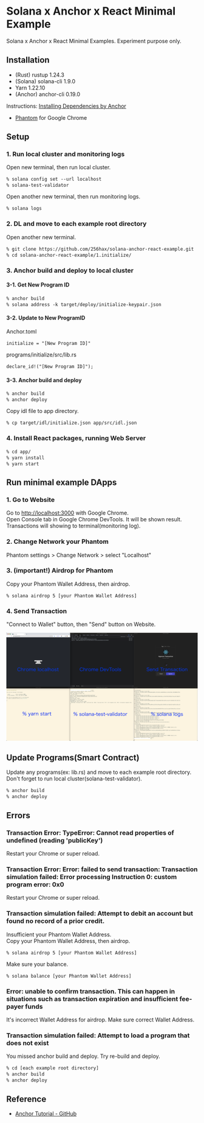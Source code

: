 # Solana x Anchor x React Minimal Example
Solana x Anchor x React Minimal Examples. Experiment purpose only.


## Installation
- (Rust) rustup 1.24.3
- (Solana) solana-cli 1.9.0
- Yarn 1.22.10
- (Anchor) anchor-cli 0.19.0

Instructions: [Installing Dependencies by Anchor](https://project-serum.github.io/anchor/getting-started/installation.html#install-rust)
- [Phantom](https://phantom.app/) for Google Chrome


## Setup
### 1. Run local cluster and monitoring logs
Open new terminal, then run local cluster.
```
% solana config set --url localhost
% solana-test-validator
```

Open another new terminal, then run monitoring logs.
```
% solana logs
```

### 2. DL and move to each example root directory
Open another new terminal.
```
% git clone https://github.com/256hax/solana-anchor-react-example.git
% cd solana-anchor-react-example/1.initialize/
```

### 3. Anchor build and deploy to local cluster
#### 3-1. Get New Program ID
```
% anchor build
% solana address -k target/deploy/initialize-keypair.json
```

#### 3-2. Update to New ProgramID

Anchor.toml
```
initialize = "[New Program ID]"
```

programs/initialize/src/lib.rs
```
declare_id!("[New Program ID]");
```

#### 3-3. Anchor build and deploy
```
% anchor build
% anchor deploy
```

Copy idl file to app directory.
```
% cp target/idl/initialize.json app/src/idl.json
```

### 4. Install React packages, running Web Server
```
% cd app/
% yarn install
% yarn start
```

## Run minimal example DApps
### 1. Go to Website
Go to [http://localhost:3000](http://localhost:3000/) with Google Chrome.  
Open Console tab in Google Chrome DevTools. It will be shown result.  
Transactions will showing to terminal(monitoring log).

### 2. Change Network your Phantom
Phantom settings > Change Network > select "Localhost"

### 3. (important!) Airdrop for Phantom
Copy your Phantom Wallet Address, then airdrop.

```
% solana airdrop 5 [your Phantom Wallet Address]
```

### 4. Send Transaction
"Connect to Wallet" button, then "Send" button on Website.

![Overview](https://github.com/256hax/solana-anchor-react-example/blob/main/docs/screenshot/overview.png?raw=true)

## Update Programs(Smart Contract)
Update any programs(ex: lib.rs) and move to each example root directory.  
Don't forget to run local cluster(solana-test-validator).

```
% anchor build
% anchor deploy
```

## Errors
### Transaction Error:  TypeError: Cannot read properties of undefined (reading 'publicKey')
Restart your Chrome or super reload.

### Transaction Error:  Error: failed to send transaction: Transaction simulation failed: Error processing Instruction 0: custom program error: 0x0
Restart your Chrome or super reload.

### Transaction simulation failed: Attempt to debit an account but found no record of a prior credit.
Insufficient your Phantom Wallet Address.  
Copy your Phantom Wallet Address, then airdrop.

```
% solana airdrop 5 [your Phantom Wallet Address]
```

Make sure your balance.
```
% solana balance [your Phantom Wallet Address]
```

### Error: unable to confirm transaction. This can happen in situations such as transaction expiration and insufficient fee-payer funds
It's incorrect Wallet Address for airdrop. Make sure correct Wallet Address.

### Transaction simulation failed: Attempt to load a program that does not exist
You missed anchor build and deploy. Try re-build and deploy.
```
% cd [each example root directory]
% anchor build
% anchor deploy
```

## Reference
- [Anchor Tutorial - GitHub](https://github.com/project-serum/anchor/tree/master/examples/tutorial)
